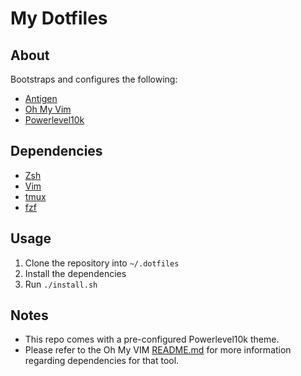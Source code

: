 # My Dotfiles

## About

Bootstraps and configures the following:

* [Antigen](https://antigen.sharats.me)
* [Oh My Vim](https://github.com/liangxianzhe/oh-my-vim)
* [Powerlevel10k](https://github.com/romkatv/powerlevel10k)

## Dependencies

* [Zsh](https://zsh.org)
* [Vim](https://www.vim.org)
* [tmux](https://tmux.github.io)
* [fzf](gh:junegunn/fzf)

## Usage

1. Clone the repository into `~/.dotfiles`
2. Install the dependencies
3. Run `./install.sh`

## Notes

* This repo comes with a pre-configured Powerlevel10k theme.
* Please refer to the Oh My VIM [README.md](https://github.com/liangxianzhe/oh-my-vim#readme) for more information regarding dependencies for that tool.